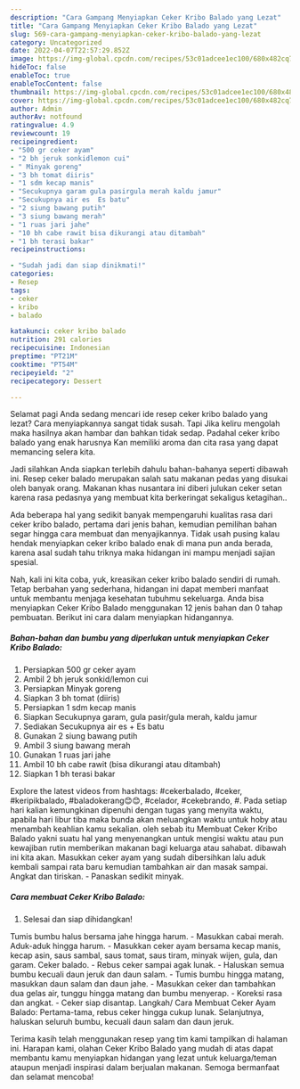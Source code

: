 ```yaml
---
description: "Cara Gampang Menyiapkan Ceker Kribo Balado yang Lezat"
title: "Cara Gampang Menyiapkan Ceker Kribo Balado yang Lezat"
slug: 569-cara-gampang-menyiapkan-ceker-kribo-balado-yang-lezat
category: Uncategorized
date: 2022-04-07T22:57:29.852Z
image: https://img-global.cpcdn.com/recipes/53c01adcee1ec100/680x482cq70/ceker-kribo-balado-foto-resep-utama.jpg
hideToc: false
enableToc: true
enableTocContent: false
thumbnail: https://img-global.cpcdn.com/recipes/53c01adcee1ec100/680x482cq70/ceker-kribo-balado-foto-resep-utama.jpg
cover: https://img-global.cpcdn.com/recipes/53c01adcee1ec100/680x482cq70/ceker-kribo-balado-foto-resep-utama.jpg
author: Admin
authorAv: notfound
ratingvalue: 4.9
reviewcount: 19
recipeingredient:
- "500 gr ceker ayam"
- "2 bh jeruk sonkidlemon cui"
- " Minyak goreng"
- "3 bh tomat diiris"
- "1 sdm kecap manis"
- "Secukupnya garam gula pasirgula merah kaldu jamur"
- "Secukupnya air es  Es batu"
- "2 siung bawang putih"
- "3 siung bawang merah"
- "1 ruas jari jahe"
- "10 bh cabe rawit bisa dikurangi atau ditambah"
- "1 bh terasi bakar"
recipeinstructions:

- "Sudah jadi dan siap dinikmati!"
categories:
- Resep
tags:
- ceker
- kribo
- balado

katakunci: ceker kribo balado 
nutrition: 291 calories
recipecuisine: Indonesian
preptime: "PT21M"
cooktime: "PT54M"
recipeyield: "2"
recipecategory: Dessert

---
```



Selamat pagi Anda sedang mencari ide resep ceker kribo balado yang lezat? Cara menyiapkannya sangat tidak susah. Tapi Jika keliru mengolah maka hasilnya akan hambar dan bahkan tidak sedap. Padahal ceker kribo balado yang enak harusnya Kan memiliki aroma dan cita rasa yang dapat memancing selera kita.


Jadi silahkan Anda siapkan terlebih dahulu bahan-bahanya seperti dibawah ini. Resep ceker balado merupakan salah satu makanan pedas yang disukai oleh banyak orang. Makanan khas nusantara ini diberi julukan ceker setan karena rasa pedasnya yang membuat kita berkeringat sekaligus ketagihan..

Ada beberapa hal yang sedikit banyak mempengaruhi kualitas rasa dari ceker kribo balado, pertama dari jenis bahan, kemudian pemilihan bahan segar hingga cara membuat dan menyajikannya. Tidak usah pusing kalau hendak menyiapkan ceker kribo balado enak di mana pun anda berada, karena asal sudah tahu triknya maka hidangan ini mampu menjadi sajian spesial.


Nah, kali ini kita coba, yuk, kreasikan ceker kribo balado sendiri di rumah. Tetap berbahan yang sederhana, hidangan ini dapat memberi manfaat untuk membantu menjaga kesehatan tubuhmu sekeluarga. Anda bisa menyiapkan Ceker Kribo Balado menggunakan 12 jenis bahan dan 0 tahap pembuatan. Berikut ini cara dalam menyiapkan hidangannya.

<!--inarticleads1-->

##### Bahan-bahan dan bumbu yang diperlukan untuk menyiapkan Ceker Kribo Balado:

1. Persiapkan 500 gr ceker ayam
1. Ambil 2 bh jeruk sonkid/lemon cui
1. Persiapkan  Minyak goreng
1. Siapkan 3 bh tomat (diiris)
1. Persiapkan 1 sdm kecap manis
1. Siapkan Secukupnya garam, gula pasir/gula merah, kaldu jamur
1. Sediakan Secukupnya air es + Es batu
1. Gunakan 2 siung bawang putih
1. Ambil 3 siung bawang merah
1. Gunakan 1 ruas jari jahe
1. Ambil 10 bh cabe rawit (bisa dikurangi atau ditambah)
1. Siapkan 1 bh terasi bakar


Explore the latest videos from hashtags: #cekerbalado, #ceker, #keripikbalado, #baladokerang😊😊, #celador, #cekebrando, #. Pada setiap hari kalian kemungkinan dipenuhi dengan tugas yang menyita waktu, apabila hari libur tiba maka bunda akan meluangkan waktu untuk hoby atau menambah keahlian kamu sekalian. oleh sebab itu Membuat Ceker Kribo Balado yakni suatu hal yang menyenangkan untuk mengisi waktu atau pun kewajiban rutin memberikan makanan bagi keluarga atau sahabat. dibawah ini kita akan. Masukkan ceker ayam yang sudah dibersihkan lalu aduk kembali sampai rata baru kemudian tambahkan air dan masak sampai. Angkat dan tiriskan. - Panaskan sedikit minyak. 

<!--inarticleads2-->

##### Cara membuat Ceker Kribo Balado:


1. Selesai dan siap dihidangkan!

Tumis bumbu halus bersama jahe hingga harum. - Masukkan cabai merah. Aduk-aduk hingga harum. - Masukkan ceker ayam bersama kecap manis, kecap asin, saus sambal, saus tomat, saus tiram, minyak wijen, gula, dan garam. Ceker balado. - Rebus ceker sampai agak lunak. - Haluskan semua bumbu kecuali daun jeruk dan daun salam. - Tumis bumbu hingga matang, masukkan daun salam dan daun jahe. - Masukkan ceker dan tambahkan dua gelas air, tunggu hingga matang dan bumbu menyerap. - Koreksi rasa dan angkat. - Ceker siap disantap. Langkah/ Cara Membuat Ceker Ayam Balado: Pertama-tama, rebus ceker hingga cukup lunak. Selanjutnya, haluskan seluruh bumbu, kecuali daun salam dan daun jeruk. 

Terima kasih telah menggunakan resep yang tim kami tampilkan di halaman ini. Harapan kami, olahan Ceker Kribo Balado yang mudah di atas dapat membantu kamu menyiapkan hidangan yang lezat untuk keluarga/teman ataupun menjadi inspirasi dalam berjualan makanan. Semoga bermanfaat dan selamat mencoba!

